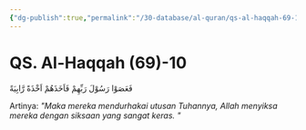 ```yaml
---
{"dg-publish":true,"permalink":"/30-database/al-quran/qs-al-haqqah-69-10/"}
---
```



# QS. Al-Haqqah (69)-10
فَعَصَوْا رَسُوْلَ رَبِّهِمْ فَاَخَذَهُمْ اَخْذَةً رَّابِيَةً 

Artinya: *"Maka mereka mendurhakai utusan Tuhannya, Allah menyiksa mereka dengan siksaan yang sangat keras. "*
